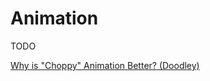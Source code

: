 # Animation

TODO

[Why is "Choppy" Animation Better? (Doodley)](https://www.youtube.com/watch?v=BBoVomEOKbc)